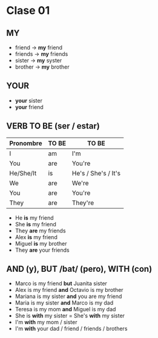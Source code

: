 # Clase 01

## MY

* friend  -> **my** friend
* friends -> **my** friends
* sister  -> **my** syster
* brother -> **my** brother

## YOUR

* **your** sister
* **your** friend

## VERB TO BE (ser / estar)

| Pronombre | TO BE | TO BE |
| -- | -- | -- |
| I | am | I'm |
| You | are | You're |
| He/She/It | is | He's / She's / It's |
| We | are | We're |
| You | are | You're |
| They | are | They're |

* He **is** my friend
* She **is** my friend
* They **are** my friends
* Alex **is** my friend
* Miguel **is** my brother
* They **are** your friends

## AND (y), BUT /bat/ (pero), WITH (con)

* Marco is my friend **but** Juanita sister
* Alex is my friend **and** Octavio is my brother
* Mariana is my sister **and** you are my friend
* Maria is my sister **and** Marco is my dad
* Teresa is my mom **and** Miguel is my dad
* She is **with** my sister = She's **with** my sister
* I'm **with** my mom / sister
* I'm **with** your dad / friend / friends / brothers
